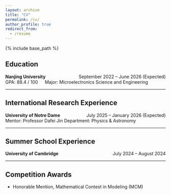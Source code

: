 ```yaml
---
layout: archive
title: "CV"
permalink: /cv/
author_profile: true
redirect_from:
  - /resume
---
```


{% include base_path %}

## Education

<div style="display: flex; justify-content: space-between;">
  <span><strong>Nanjing University</strong></span>
  <span>September 2022 – June 2026 (Expected)</span>
</div>
GPA: 88.4 / 100 &emsp; Major: Microelectronics Science and Engineering

---

## International Research Experience

<div style="display: flex; justify-content: space-between;">
  <span><strong>University of Notre Dame</strong></span>
  <span>July 2025 – January 2026 (Expected)</span>
</div>
Mentor: Professor Dafei Jin  
Department: Physics & Astronomy

---

## Summer School Experience

<div style="display: flex; justify-content: space-between;">
  <span><strong>University of Cambridge</strong></span>
  <span>July 2024 – August 2024</span>
</div>

---

## Competition Awards

- Honorable Mention, Mathematical Contest in Modeling (MCM)
